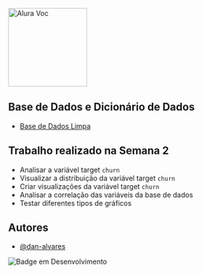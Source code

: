 <img src="https://github.com/sthemonica/alura-voz/blob/main/logos-alura%20voz/Logo%20Alura%20Voz-01.png" alt="Alura Voc" height="160"/>


## Base de Dados e Dicionário de Dados

 - [Base de Dados Limpa](https://github.com/dan-alvares/Desafio-Data-Science-Alura/blob/main/Semana%202/dados_churn_clean.json)


## Trabalho realizado na Semana 2

 - Analisar a variável target `churn`
 - Visualizar a distribuição da variável target `churn`
 - Criar visualizações da variável target `churn`
 - Analisar a correlação das variáveis da base de dados
 - Testar diferentes tipos de gráficos
 
 
## Autores

- [@dan-alvares](https://www.github.com/dan-alvares)

![Badge em Desenvolvimento](http://img.shields.io/static/v1?label=STATUS&message=EM%20DESENVOLVIMENTO&color=GREEN&style=for-the-badge)